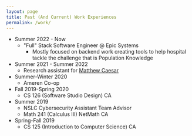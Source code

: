 ```yaml
---
layout: page
title: Past (And Current) Work Experiences
permalink: /work/
---
```

- Summer 2022 - Now
  - "Full" Stack Software Engineer @ Epic Systems
    - Mostly focused on backend work creating tools to help hospital tackle the challenge that is Population Knowledge
- Summer 2021 - Summer 2022
  - Research assistant for [Matthew Caesar](https://caesar.web.engr.illinois.edu/)
- Summer-Winter 2020
  - Ameren Co-op
- Fall 2019-Spring 2020
  - CS 126 (Software Studio Design) CA
- Summer 2019
  - NSLC Cybersecurity Assistant Team Advisor
  - Math 241 (Calculus III) NetMath CA
- Spring-Fall 2019
  - CS 125 (Introduction to Computer Science) CA
